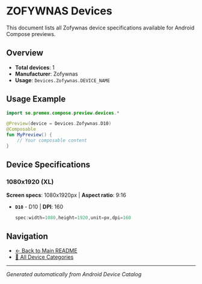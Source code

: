 # ZOFYWNAS Devices

This document lists all Zofywnas device specifications available for Android Compose previews.

## Overview

- **Total devices**: 1
- **Manufacturer**: Zofywnas
- **Usage**: `Devices.Zofywnas.DEVICE_NAME`

## Usage Example

```kotlin
import se.premex.compose.preview.devices.*

@Preview(device = Devices.Zofywnas.D10)
@Composable
fun MyPreview() {
    // Your composable content
}
```

## Device Specifications

### 1080x1920 (XL)

**Screen specs**: 1080x1920px | **Aspect ratio**: 9:16

- **`D10`** - D10 | **DPI**: 160
  ```kotlin
  spec:width=1080,height=1920,unit=px,dpi=160
  ```

## Navigation

- [← Back to Main README](../../README.md)
- [📱 All Device Categories](../README.md)

---
*Generated automatically from Android Device Catalog*
